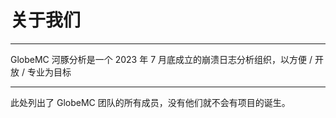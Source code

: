 <script setup>
import { VPTeamMembers } from 'vitepress/theme'

const members = [
  {
    avatar: 'https://s1.ax1x.com/2023/08/03/pPiZ9DP.jpg',
    name: 'bwtx2023',
    title: '创建者',
    links: [
      { icon: 'github', link: 'https://github.com/bwtx2023' },
    ]
  },  
  {
    avatar: 'https://s1.ax1x.com/2023/08/02/pPP4Tc6.jpg',
    name: 'HRxiaohu',
    title: '开发者',
    links: [
      { icon: 'github', link: 'https://github.com/HRxiaohu' },
    ]
  },
  {
    avatar: 'https://s1.ax1x.com/2023/08/03/pPiZCHf.jpg',
    name: 'Big_Cake',
    title: '站点维护',
    links: [
      { icon: 'github', link: 'https://github.com/Big-Cake-jpg' },
    ]
  },
  {
    avatar: 'https://jsd.onmicrosoft.cn/avatar/2defd5540f480625cf9d09e5d4c3b7c4.png',
    name: 'XieXiLin',
    title: '域名资金支持',
    links: [
      { icon: 'github', link: 'https://github.com/XieXiLin2' },
    ]
  },
  {
    avatar: 'https://jsd.onmicrosoft.cn/avatar/e5749fc6095cfe035dd18d405400c289.png',
    name: '233355607',
    title: '域名管理',
    links: [
      { icon: 'github', link: 'https://github.com/2623684696' },
    ]
  },
  {
    avatar: 'https://jsd.onmicrosoft.cn/avatar/4db948c2483ceca88a6ade051f37dc1e.png',
    name: 'bingxin666',
    title: '文档贡献者',
    links: [
      { icon: 'github', link: 'https://github.com/bingxin666' },
    ]
  },
  {
    avatar: 'https://s1.ax1x.com/2023/08/03/pPiZiE8.jpg',
    name: 'Enlysure',
    title: '文档贡献者',
    links: [
      { icon: 'github', link: 'https://github.com/Rovniced' },
    ]
  },
  {
    avatar: 'https://github.com/hejiehao.png',
    name: '何杰豪',
    title: '文档贡献者',
    links: [
      { icon: 'github', link: 'https://github.com/hejiehao' },
    ]
  },
  {
    avatar: 'https://jsd.onmicrosoft.cn/avatar/e4e09756d8e17245eca044adccdc96a8.png',
    name: '思源千年',
    title: '文档贡献者',
    links: [
      { icon: 'github', link: 'https://github.com/Seayay' },
    ]
  },
  {
    avatar: 'https://s1.ax1x.com/2023/08/03/pPiZFUS.jpg',
    name: 'zkitefly',
    title: '文档贡献者',
    links: [
      { icon: 'github', link: 'https://github.com/zkitefly' },
    ]
  },
  {
    avatar: 'https://s1.ax1x.com/2023/08/03/pPiZk4g.jpg',
    name: '竹若泠',
    title: '文档贡献者',
    links: [
      { icon: 'github', link: 'https://github.com/ZhuRuoLing' },
    ]
  },
  {
    avatar: 'https://jsd.onmicrosoft.cn/avatar/581d7a85fb19ae52a34a93447f707b17.png',
    name: 'Z_Tsin',
    title: '文档贡献者',
    links: [
      { icon: 'github', link: 'https://github.com/ztsinsun' },
    ]
  },
  {
    avatar: 'https://s1.ax1x.com/2023/08/03/pPiZECQ.png',
    name: 'Hex Dragon',
    title: '文档贡献组织',
    links: [
      { icon: 'github', link: 'https://github.com/Hex-Dragon' },
    ]
  },
  {
    avatar: 'https://jsd.onmicrosoft.cn/avatar/3eee0d09ddccea63d72a986732f62539.png',
    name: 'bingling-sama',
    title: '文档贡献者',
    links: [
      { icon: 'github', link: 'https://github.com/bingling-sama' },
    ]
  }
]
</script>

# 关于我们

---

GlobeMC 河豚分析是一个 2023 年 7 月底成立的崩溃日志分析组织，以方便 / 开放 / 专业为目标

---

此处列出了 GlobeMC 团队的所有成员，没有他们就不会有项目的诞生。

<VPTeamMembers size="small" :members="members" />
